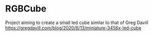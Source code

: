 # RGBCube
Project aiming to create a small led cube similar to that of Greg Davill https://gregdavill.com/blog/2020/6/13/miniature-3456x-led-cube
